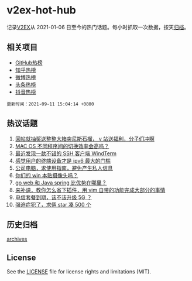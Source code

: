 # v2ex-hot-hub

 记录[V2EX](https://www.v2ex.com/)从 2021-01-06 日至今的热门话题。每小时抓取一次数据，按天[归档](archives)。
 
 ## 相关项目

- [GitHub热榜](https://github.com/snaildev/github-hot-hub)
- [知乎热榜](https://github.com/snaildev/zhihu-hot-hub)
- [微博热榜](https://github.com/snaildev/weibo-hot-hub)
- [头条热榜](https://github.com/snaildev/toutiao-hot-hub)
- [抖音热榜](https://github.com/snaildev/douyin-hot-hub)


 `更新时间：2021-09-11 15:04:14 +0800`

## 热议话题

1. [回帖就抽奖送整整大箱突尼斯石榴， v 站送福利，分子们冲啊](https://www.v2ex.com/t/801068)
1. [MAC OS 不同程序间的切换效率会高吗？](https://www.v2ex.com/t/801072)
1. [最近发现一款不错的 SSH 客户端 WindTerm](https://www.v2ex.com/t/801168)
1. [感觉用户的终端设备才是 ipv6 最大的门槛](https://www.v2ex.com/t/801104)
1. [公司电脑，求使用指南，避免产生私人信息](https://www.v2ex.com/t/801097)
1. [你们的 win 本贴摄像头吗？](https://www.v2ex.com/t/801152)
1. [go web 和 Java spring 比优势在哪里？](https://www.v2ex.com/t/801212)
1. [来补课，教你怎么省下插件，用 vim 自带的功能完成大部分的事情](https://www.v2ex.com/t/801131)
1. [电信套餐到期，该不该升级 5G ？](https://www.v2ex.com/t/801145)
1. [强迫症犯了，求俩 star 凑 500 个](https://www.v2ex.com/t/801074)

## 历史归档

[archives](archives)

## License

See the [LICENSE](LICENSE) file for license rights and limitations (MIT).

